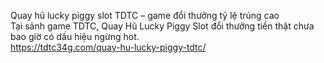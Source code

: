 
Quay hũ lucky piggy slot TDTC – game đổi thưởng tỷ lệ trúng cao 	
Tại sảnh game TDTC, Quay Hũ Lucky Piggy Slot đổi thưởng tiền thật chưa bao giờ có dấu hiệu ngừng hot.	
https://tdtc34g.com/quay-hu-lucky-piggy-tdtc/
